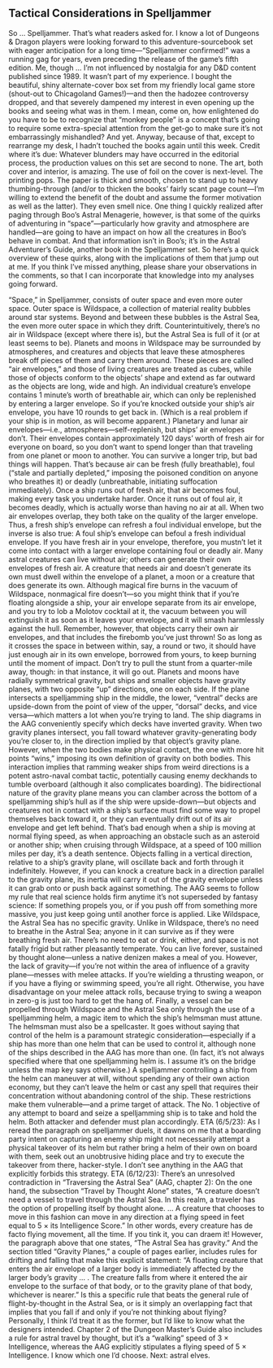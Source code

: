 ## Tactical Considerations in Spelljammer


So … Spelljammer. That’s what readers asked for. I know a lot of Dungeons & Dragon players were looking forward to this adventure-sourcebook set with eager anticipation for a long time—“Spelljammer confirmed!” was a running gag for years, even preceding the release of the game’s fifth edition. Me, though … I’m not influenced by nostalgia for any D&D content published since 1989. It wasn’t part of my experience. I bought the beautiful, shiny alternate-cover box set from my friendly local game store (shout-out to Chicagoland Games!)—and then the hadozee controversy dropped, and that severely dampened my interest in even opening up the books and seeing what was in them. I mean, come on, how enlightened do you have to be to recognize that “monkey people” is a concept that’s going to require some extra-special attention from the get-go to make sure it’s not embarrassingly mishandled? And yet.
Anyway, because of that, except to rearrange my desk, I hadn’t touched the books again until this week. Credit where it’s due: Whatever blunders may have occurred in the editorial process, the production values on this set are second to none. The art, both cover and interior, is amazing. The use of foil on the cover is next-level. The printing pops. The paper is thick and smooth, chosen to stand up to heavy thumbing-through (and/or to thicken the books’ fairly scant page count—I’m willing to extend the benefit of the doubt and assume the former motivation as well as the latter). They even smell nice.
One thing I quickly realized after paging through Boo’s Astral Menagerie, however, is that some of the quirks of adventuring in “space”—particularly how gravity and atmosphere are handled—are going to have an impact on how all the creatures in Boo’s behave in combat. And that information isn’t in Boo’s; it’s in the Astral Adventurer’s Guide, another book in the Spelljammer set. So here’s a quick overview of these quirks, along with the implications of them that jump out at me. If you think I’ve missed anything, please share your observations in the comments, so that I can incorporate that knowledge into my analyses going forward.

“Space,” in Spelljammer, consists of outer space and even more outer space. Outer space is Wildspace, a collection of material reality bubbles around star systems. Beyond and between these bubbles is the Astral Sea, the even more outer space in which they drift. Counterintuitively, there’s no air in Wildspace (except where there is), but the Astral Sea is full of it (or at least seems to be).
Planets and moons in Wildspace may be surrounded by atmospheres, and creatures and objects that leave these atmospheres break off pieces of them and carry them around. These pieces are called “air envelopes,” and those of living creatures are treated as cubes, while those of objects conform to the objects’ shape and extend as far outward as the objects are long, wide and high. An individual creature’s envelope contains 1 minute’s worth of breathable air, which can only be replenished by entering a larger envelope. So if you’re knocked outside your ship’s air envelope, you have 10 rounds to get back in. (Which is a real problem if your ship is in motion, as will become apparent.)
Planetary and lunar air envelopes—i.e., atmospheres—self-replenish, but ships’ air envelopes don’t. Their envelopes contain approximately 120 days’ worth of fresh air for everyone on board, so you don’t want to spend longer than that traveling from one planet or moon to another. You can survive a longer trip, but bad things will happen. That’s because air can be fresh (fully breathable), foul (“stale and partially depleted,” imposing the poisoned condition on anyone who breathes it) or deadly (unbreathable, initiating suffocation immediately). Once a ship runs out of fresh air, that air becomes foul, making every task you undertake harder. Once it runs out of foul air, it becomes deadly, which is actually worse than having no air at all.
When two air envelopes overlap, they both take on the quality of the larger envelope. Thus, a fresh ship’s envelope can refresh a foul individual envelope, but the inverse is also true: A foul ship’s envelope can befoul a fresh individual envelope. If you have fresh air in your envelope, therefore, you mustn’t let it come into contact with a larger envelope containing foul or deadly air.
Many astral creatures can live without air; others can generate their own envelopes of fresh air. A creature that needs air and doesn’t generate its own must dwell within the envelope of a planet, a moon or a creature that does generate its own.
Although magical fire burns in the vacuum of Wildspace, nonmagical fire doesn’t—so you might think that if you’re floating alongside a ship, your air envelope separate from its air envelope, and you try to lob a Molotov cocktail at it, the vacuum between you will extinguish it as soon as it leaves your envelope, and it will smash harmlessly against the hull. Remember, however, that objects carry their own air envelopes, and that includes the firebomb you’ve just thrown! So as long as it crosses the space in between within, say, a round or two, it should have just enough air in its own envelope, borrowed from yours, to keep burning until the moment of impact. Don’t try to pull the stunt from a quarter-mile away, though: in that instance, it will go out.
Planets and moons have radially symmetrical gravity, but ships and smaller objects have gravity planes, with two opposite “up” directions, one on each side. If the plane intersects a spelljamming ship in the middle, the lower, “ventral” decks are upside-down from the point of view of the upper, “dorsal” decks, and vice versa—which matters a lot when you’re trying to land. The ship diagrams in the AAG conveniently specify which decks have inverted gravity.
When two gravity planes intersect, you fall toward whatever gravity-generating body you’re closer to, in the direction implied by that object’s gravity plane. However, when the two bodies make physical contact, the one with more hit points “wins,” imposing its own definition of gravity on both bodies. This interaction implies that ramming weaker ships from weird directions is a potent astro-naval combat tactic, potentially causing enemy deckhands to tumble overboard (although it also complicates boarding).
The bidirectional nature of the gravity plane means you can clamber across the bottom of a spelljamming ship’s hull as if the ship were upside-down—but objects and creatures not in contact with a ship’s surface must find some way to propel themselves back toward it, or they can eventually drift out of its air envelope and get left behind. That’s bad enough when a ship is moving at normal flying speed, as when approaching an obstacle such as an asteroid or another ship; when cruising through Wildspace, at a speed of 100 million miles per day, it’s a death sentence.
Objects falling in a vertical direction, relative to a ship’s gravity plane, will oscillate back and forth through it indefinitely. However, if you can knock a creature back in a direction parallel to the gravity plane, its inertia will carry it out of the gravity envelope unless it can grab onto or push back against something. The AAG seems to follow my rule that real science holds firm anytime it’s not superseded by fantasy science: If something propels you, or if you push off from something more massive, you just keep going until another force is applied.
Like Wildspace, the Astral Sea has no specific gravity. Unlike in Wildspace, there’s no need to breathe in the Astral Sea; anyone in it can survive as if they were breathing fresh air. There’s no need to eat or drink, either, and space is not fatally frigid but rather pleasantly temperate. You can live forever, sustained by thought alone—unless a native denizen makes a meal of you. However, the lack of gravity—if you’re not within the area of influence of a gravity plane—messes with melee attacks. If you’re wielding a thrusting weapon, or if you have a flying or swimming speed, you’re all right. Otherwise, you have disadvantage on your melee attack rolls, because trying to swing a weapon in zero-g is just too hard to get the hang of.
Finally, a vessel can be propelled through Wildspace and the Astral Sea only through the use of a spelljamming helm, a magic item to which the ship’s helmsman must attune. The helmsman must also be a spellcaster. It goes without saying that control of the helm is a paramount strategic consideration—especially if a ship has more than one helm that can be used to control it, although none of the ships described in the AAG has more than one. (In fact, it’s not always specified where that one spelljamming helm is. I assume it’s on the bridge unless the map key says otherwise.) A spelljammer controlling a ship from the helm can maneuver at will, without spending any of their own action economy, but they can’t leave the helm or cast any spell that requires their concentration without abandoning control of the ship. These restrictions make them vulnerable—and a prime target of attack. The No. 1 objective of any attempt to board and seize a spelljamming ship is to take and hold the helm. Both attacker and defender must plan accordingly.
ETA (6/5/23): As I reread the paragraph on spelljammer duels, it dawns on me that a boarding party intent on capturing an enemy ship might not necessarily attempt a physical takeover of its helm but rather bring a helm of their own on board with them, seek out an unobtrusive hiding place and try to execute the takeover from there, hacker-style. I don’t see anything in the AAG that explicitly forbids this strategy.
ETA (6/12/23): There’s an unresolved contradiction in “Traversing the Astral Sea” (AAG, chapter 2): On the one hand, the subsection “Travel by Thought Alone” states, “A creature doesn’t need a vessel to travel through the Astral Sea. In this realm, a traveler has the option of propelling itself by thought alone. … A creature that chooses to move in this fashion can move in any direction at a flying speed in feet equal to 5 × its Intelligence Score.” In other words, every creature has de facto flying movement, all the time. If you tink it, you can draem it! However, the paragraph above that one states, “The Astral Sea has gravity.” And the section titled “Gravity Planes,” a couple of pages earlier, includes rules for drifting and falling that make this explicit statement: “A floating creature that enters the air envelope of a larger body is immediately affected by the larger body’s gravity … . The creature falls from where it entered the air envelope to the surface of that body, or to the gravity plane of that body, whichever is nearer.” Is this a specific rule that beats the general rule of flight-by-thought in the Astral Sea, or is it simply an overlapping fact that implies that you fall if and only if you’re not thinking about flying? Personally, I think I’d treat it as the former, but I’d like to know what the designers intended.
Chapter 2 of the Dungeon Master’s Guide also includes a rule for astral travel by thought, but it’s a “walking” speed of 3 × Intelligence, whereas the AAG explicitly stipulates a flying speed of 5 × Intelligence. I know which one I’d choose.
Next: astral elves.

